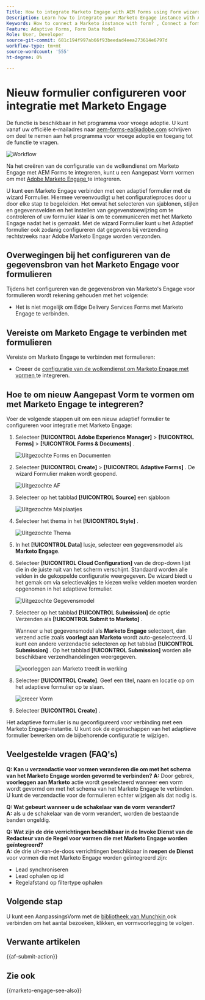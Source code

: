 ```yaml
---
Title: How to integrate Marketo Engage with AEM Forms using Form wizard?
Description: Learn how to integrate your Marketo Engage instance with AEM Forms using form wizard.
Keywords: How to connect a Marketo instance with form? , Connect a form to Marketo, Integrate a form with Marketo Engage, Integrate an Adaptive Form with a Marketo instance.
Feature: Adaptive Forms, Form Data Model
Role: User, Developer
source-git-commit: 681c194f997ab66f93beedad4eea273614e6797d
workflow-type: tm+mt
source-wordcount: '555'
ht-degree: 0%

---
```



# Nieuw formulier configureren voor integratie met Marketo Engage

<span class="preview"> De functie is beschikbaar in het programma voor vroege adoptie. U kunt vanaf uw officiële e-mailadres naar aem-forms-ea@adobe.com schrijven om deel te nemen aan het programma voor vroege adoptie en toegang tot de functie te vragen. </span>

![Workflow](/help/forms/assets/workflow-marketo-4.png)

Na het creëren van de configuratie van de wolkendienst om Marketo Engage met AEM Forms te integreren, kunt u een Aangepast Vorm vormen om met [ Adobe Marketo Engage ](https://experienceleague.adobe.com/en/docs/marketo/using/home) te integreren.

U kunt een Marketo Engage verbinden met een adaptief formulier met de wizard Formulier. Hiermee vereenvoudigt u het configuratieproces door u door elke stap te begeleiden. Het omvat het selecteren van sjablonen, stijlen en gegevensvelden en het instellen van gegevenstoewijzing om te controleren of uw formulier klaar is om te communiceren met het Marketo Engage nadat het is gemaakt. Met de wizard Formulier kunt u het Adaptief formulier ook zodanig configureren dat gegevens bij verzending rechtstreeks naar Adobe Marketo Engage worden verzonden.

## Overwegingen bij het configureren van de gegevensbron van het Marketo Engage voor formulieren

Tijdens het configureren van de gegevensbron van Marketo&#39;s Engage voor formulieren wordt rekening gehouden met het volgende:

* Het is niet mogelijk om Edge Delivery Services Forms met Marketo Engage te verbinden.

## Vereiste om Marketo Engage te verbinden met formulieren

Vereiste om Marketo Engage te verbinden met formulieren:

* Creeer de [ configuratie van de wolkendienst om Marketo Engage met vormen ](/help/forms/integrate-form-to-marketo-engage.md) te integreren.

## Hoe te om nieuw Aangepast Vorm te vormen om met Marketo Engage te integreren?

Voer de volgende stappen uit om een nieuw adaptief formulier te configureren voor integratie met Marketo Engage:

1. Selecteer **[!UICONTROL Adobe Experience Manager]** > **[!UICONTROL Forms]** > **[!UICONTROL Forms & Documents]** .

   ![ Uitgezochte Forms en Documenten ](/help/forms/assets/select-forms.png)

1. Selecteer **[!UICONTROL Create]** > **[!UICONTROL Adaptive Forms]** . De wizard Formulier maken wordt geopend.

   ![ Uitgezochte AF ](/help/forms/assets/select-create-forms.png)

1. Selecteer op het tabblad **[!UICONTROL Source]** een sjabloon

   ![ Uitgezochte Malplaatjes ](/help/forms/assets/select-template.png)

1. Selecteer het thema in het **[!UICONTROL Style]** .

   ![ Uitgezochte Thema ](/help/forms/assets/select-form-theme.png)


1. In het **[!UICONTROL Data]** lusje, selecteer een gegevensmodel als **Marketo Engage**.

1. Selecteer **[!UICONTROL Cloud Configuration]** van de drop-down lijst die in de juiste ruit van het scherm verschijnt.
Standaard worden alle velden in de gekoppelde configuratie weergegeven. De wizard biedt u het gemak om via selectievakjes te kiezen welke velden moeten worden opgenomen in het adaptieve formulier.

   ![ Uitgezochte Gegevensmodel ](/help/forms/assets/select-marketo-data.png)

1. Selecteer op het tabblad **[!UICONTROL Submission]** de optie Verzenden als **[!UICONTROL Submit to Marketo]** .

   Wanneer u het gegevensmodel als **Marketo Engage** selecteert, dan verzend actie zoals **voorlegt aan Marketo** wordt auto-geselecteerd. U kunt een andere verzendactie selecteren op het tabblad **[!UICONTROL Submission]** . Op het tabblad **[!UICONTROL Submission]** worden alle beschikbare verzendhandelingen weergegeven.

   ![ voorleggen aan Marketo treedt ](/help/forms/assets/select-marketo-engage.png) in werking

1. Selecteer **[!UICONTROL Create]**. Geef een titel, naam en locatie op om het adaptieve formulier op te slaan.

   ![ creeer Vorm ](/help/forms/assets/create-marketo-form.png)

1. Selecteer **[!UICONTROL Create]** .

Het adaptieve formulier is nu geconfigureerd voor verbinding met een Marketo Engage-instantie. U kunt ook de eigenschappen van het adaptieve formulier bewerken om de bijbehorende configuratie te wijzigen.

## Veelgestelde vragen (FAQ&#39;s)

**Q: Kan u verzendactie voor vormen veranderen die om met het schema van het Marketo Engage worden gevormd te verbinden?**
**A:** Door gebrek, **voorleggen aan Marketo** actie wordt geselecteerd wanneer een vorm wordt gevormd om met het schema van het Marketo Engage te verbinden. U kunt de verzendactie voor de formulieren echter wijzigen als dat nodig is.


**Q: Wat gebeurt wanneer u de schakelaar van de vorm verandert?**\
**A:** als u de schakelaar van de vorm verandert, worden de bestaande banden ongeldig.

**Q: Wat zijn de drie verrichtingen beschikbaar in de Invoke Dienst van de Redacteur van de Regel voor vormen die met Marketo Engage worden geïntegreerd?**\
**A:** de drie uit-van-de-doos verrichtingen beschikbaar in **roepen de Dienst** voor vormen die met Marketo Engage worden geïntegreerd zijn:
* Lead synchroniseren
* Lead ophalen op id
* Regelafstand op filtertype ophalen

## Volgende stap

U kunt een AanpassingsVorm met de [ bibliotheek van Munchkin ](https://experienceleague.adobe.com/en/docs/marketo/using/product-docs/administration/setup/munchkin) ook verbinden om het aantal bezoeken, klikken, en vormvoorlegging te volgen.

## Verwante artikelen

{{af-submit-action}}

## Zie ook

{{marketo-engage-see-also}}
